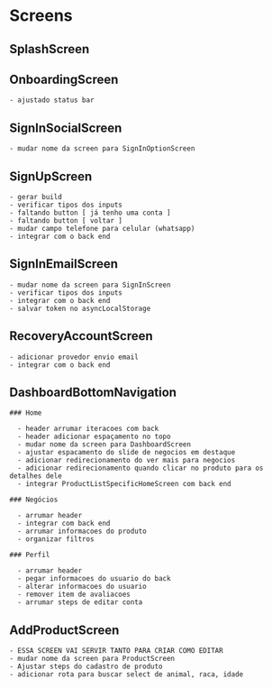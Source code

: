 # Screens

  ## SplashScreen
  
  ## OnboardingScreen
  
    - ajustado status bar 
  
  ## SignInSocialScreen
    
    - mudar nome da screen para SignInOptionScreen
 
  ## SignUpScreen
  
    - gerar build
    - verificar tipos dos inputs
    - faltando button [ já tenho uma conta ]
    - faltando button [ voltar ]
    - mudar campo telefone para celular (whatsapp)
    - integrar com o back end
 
  ## SignInEmailScreen
    
    - mudar nome da screen para SignInScreen
    - verificar tipos dos inputs
    - integrar com o back end
    - salvar token no asyncLocalStorage
 
  ## RecoveryAccountScreen
    
    - adicionar provedor envio email
    - integrar com o back end
    
  ## DashboardBottomNavigation
  
    ### Home
      
      - header arrumar iteracoes com back
      - header adicionar espaçamento no topo
      - mudar nome da screen para DashboardScreen
      - ajustar espacamento do slide de negocios em destaque
      - adicionar redirecionamento do ver mais para negocios
      - adicionar redirecionamento quando clicar no produto para os detalhes dele
      - integrar ProductListSpecificHomeScreen com back end
    
    ### Negócios  
    
      - arrumar header
      - integrar com back end
      - arrumar informacoes do produto
      - organizar filtros
      
    ### Perfil
    
      - arrumar header
      - pegar informacoes do usuario do back
      - alterar informacoes do usuario
      - remover item de avaliacoes
      - arrumar steps de editar conta
  
  ## AddProductScreen
    
    - ESSA SCREEN VAI SERVIR TANTO PARA CRIAR COMO EDITAR
    - mudar nome da screen para ProductScreen
    - Ajustar steps do cadastro de produto
    - adicionar rota para buscar select de animal, raca, idade
